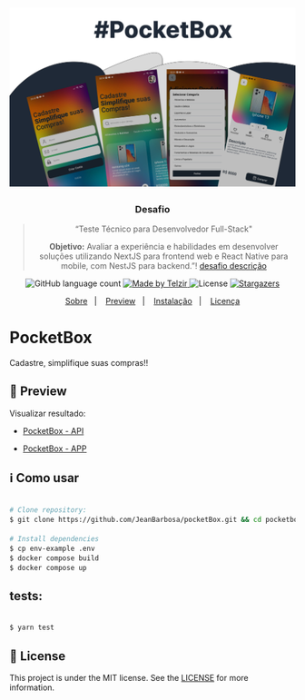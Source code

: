 <h1 align="center" > 
<a target="__blank" href="https://heuristic-edison-aca671.netlify.app/"> 
  <img src="https://github.com/JeanBarbosa/pocketBox/blob/main/assets/bg.png" width="700"/>
  </a>
</h1>

<h3 align="center">
  Desafio 
</h3>

<blockquote align="center">“Teste Técnico para Desenvolvedor Full-Stack"

**Objetivo:** Avaliar a experiência e habilidades em desenvolver soluções utilizando NextJS para frontend web e React Native para mobile, com NestJS para backend.”! <a target="_blank"  href ="https://placid-pest-20b.notion.site/FullStack-b41b61187f5f4727ac7b3c9ac251f621#f205867cfe67469fa6b0905bbd1963e0">
desafio descrição
</a></blockquote>

<p align="center">
  <img alt="GitHub language count" src="https://img.shields.io/github/languages/count/rocketseat/bootcamp-gostack-desafio-01?color=%2304D361">

  <a target="_blank"  href ="https://telzir.com.br">
    <img alt="Made by Telzir" src="https://img.shields.io/badge/made%20by-falemais-%2304D361">
  </a>

  <img alt="License" src="https://img.shields.io/badge/license-MIT-%2304D361">

  <a target="_blank"  href ="https://github.com/jeanbarbosa/falemais/stargazers">
    <img alt="Stargazers" src="https://img.shields.io/github/stars/jeanbarbosa/falemais?style=social">
  </a>
</p>

<p align="center">
  <a target="_blank"  href ="#Falemais">Sobre</a>&nbsp;&nbsp;&nbsp;|&nbsp;&nbsp;&nbsp;
    <a target="_blank"  href ="#rocket-preview">Preview</a>&nbsp;&nbsp;&nbsp;|&nbsp;&nbsp;&nbsp;
  <a target="_blank"  href ="#information_source-how-to-use">Instalação</a>&nbsp;&nbsp;&nbsp;|&nbsp;&nbsp;&nbsp;
  <a target="_blank"  href ="#memo-license">Licença</a>
</p>

# PocketBox

Cadastre, simplifique suas compras!!

## :rocket: Preview

Visualizar resultado:

- [PocketBox - API](https://github.com/JeanBarbosa/pocketBox/tree/main/pocketbox-api)

- [PocketBox - APP ](https://github.com/JeanBarbosa/pocketBox/tree/main/pocketbox-app)

## :information_source: Como usar

```bash

# Clone repository:
$ git clone https://github.com/JeanBarbosa/pocketBox.git && cd pocketbox-api

# Install dependencies
$ cp env-example .env
$ docker compose build
$ docker compose up

```

## tests:

```bash

$ yarn test

```

## :memo: License

This project is under the MIT license. See the [LICENSE](https://github.com/jeanbarbosa/PocketBox/blob/master/LICENSE) for more information.
